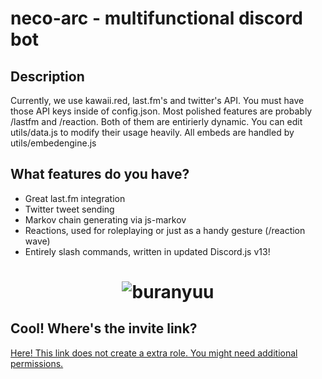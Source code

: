 # neco-arc - multifunctional discord bot
## Description
Currently, we use kawaii.red, last.fm's and twitter's API. You must have those API keys inside of config.json. Most polished features are probably /lastfm and /reaction. Both of them are entirierly dynamic. You can edit utils/data.js to modify their usage heavily. All embeds are handled by utils/embedengine.js  

## What features do you have?
- Great last.fm integration
- Twitter tweet sending
- Markov chain generating via js-markov
- Reactions, used for roleplaying or just as a handy gesture (/reaction wave)
- Entirely slash commands, written in updated Discord.js v13!


<h1 align="center">

![buranyuu](https://cdn.discordapp.com/app-icons/911928647278006282/0dcc63b859dbb39b6286fc3de16d0d0c.png?size=256)

</h1>

## Cool! Where's the invite link? 
[Here! This link does not create a extra role. You might need additional permissions.](https://discord.com/api/oauth2/authorize?client_id=911928647278006282&permissions=0&scope=applications.commands%20bot)